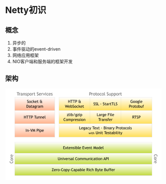 # Netty初识  
## 概念
1. 异步的  
2. 事件驱动的event-driven  
3. 网络应用框架  
4. NIO客户端和服务端的框架开发
## 架构
![netty架构](components.png)
